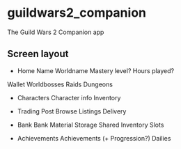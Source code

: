 # guildwars2_companion

The Guild Wars 2 Companion app

## Screen layout

- Home
Name
Worldname
Mastery level?
Hours played?

Wallet
Worldbosses
Raids
Dungeons

- Characters
Character info
Inventory

- Trading Post
Browse
Listings
Delivery

- Bank
Bank
Material Storage
Shared Inventory Slots

- Achievements
Achievements (+ Progression?)
Dailies
